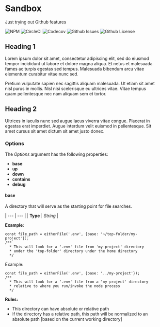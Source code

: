 # Sandbox

Just trying out Github features

<div align="left">
<img alt="NPM" src="https://img.shields.io/npm/v/github-sandbox?style=for-the-badge"> <img alt="CircleCI" src="https://img.shields.io/circleci/build/github/foosmithco/github-sandbox?style=for-the-badge"> <img alt="Codecov" src="https://img.shields.io/codecov/c/github/foosmithco/github-sandbox?style=for-the-badge"> <img alt="Github Issues" src="https://img.shields.io/github/issues-raw/foosmithco/github-sandbox?style=for-the-badge"> <img alt="Github License" src="https://img.shields.io/github/license/foosmithco/github-sandbox?style=for-the-badge">
</div>

## Heading 1

Lorem ipsum dolor sit amet, consectetur adipiscing elit, sed do eiusmod tempor incididunt ut labore et dolore magna aliqua. Et netus et malesuada fames ac turpis egestas sed tempus. Malesuada bibendum arcu vitae elementum curabitur vitae nunc sed.

Pretium vulputate sapien nec sagittis aliquam malesuada. Ut etiam sit amet nisl purus in mollis. Nisl nisi scelerisque eu ultrices vitae. Vitae tempus quam pellentesque nec nam aliquam sem et tortor.

## Heading 2

Ultrices in iaculis nunc sed augue lacus viverra vitae congue. Placerat in egestas erat imperdiet. Augue interdum velit euismod in pellentesque. Sit amet cursus sit amet dictum sit amet justo donec.

### Options

The *Options* argument has the following properties:

- **base**
- **up**
- **down**
- **contains**
- **debug**

#### base

A directory that will serve as the starting point for file searches.

| --- | --- |
| **Type** | *String* |


**Example**:

```
const file_path = eitherFile('.env', {base: '~/top-folder/my-project'});
/**
  * This will look for a '.env' file from 'my-project' directory
  * under the 'top-folder' directory under the home directory
  */
```
Example:
```
const file_path = eitherFile('.env', {base: '../my-project'});
/**
  * This will look for a '.env' file from a 'my-project' directory
  * relative to where you run/invoke the node process
  */
```

**Rules:**
- This directory can have absolute or relative path
- If the directory has a relative path, this path will be normalized to an absolute path [based on the current working directory]
